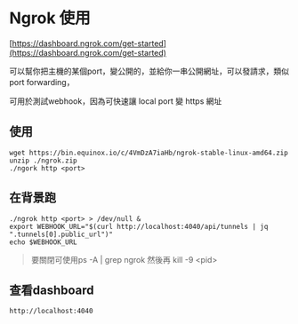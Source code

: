 # Ngrok 使用

[https://dashboard.ngrok.com/get-started](https://dashboard.ngrok.com/get-started)

可以幫你把主機的某個port，變公開的，並給你一串公開網址，可以發請求，類似port forwarding，

可用於測試webhook，因為可快速讓 local port 變 https 網址

## 使用

```text
wget https://bin.equinox.io/c/4VmDzA7iaHb/ngrok-stable-linux-amd64.zip
unzip ./ngrok.zip
./ngork http <port>
```

## 在背景跑

```text
./ngrok http <port> > /dev/null &
export WEBHOOK_URL="$(curl http://localhost:4040/api/tunnels | jq ".tunnels[0].public_url")"
echo $WEBHOOK_URL
```

> 要關閉可使用ps -A \| grep ngrok 然後再 kill -9 &lt;pid&gt;

## 查看dashboard

```text
http://localhost:4040
```

